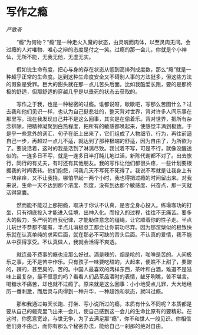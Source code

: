 # 写作之瘾

*严歌苓*

　　“瘾”为何物？“瘾”是一种走火入魔的状态，由灵魂而肉体，以至灵肉无间。会过瘾的人对唯物、唯心之辩的态度是付之一笑。过瘾的那一会儿，你就是个小神仙，无所不能，无我无他，无虚无实。

　　假如说生命有度，把心与身的存在状态从低到高排列成度数，那么“瘾”就是一种超乎正常的生命度。达到这种生命度安全又不碍别人事的方法挺多，但这些方法的假象是受罪。巨大的甜头就在那一点儿苦头后面。比如我酷爱长跑，要的是那终极的舒适，但那舒适的穿越几乎是以垂死的状态去获取的。

　　写作之于我，也是一种秘密的过瘾。谁都说呀，歇歇吧，写那么苦图什么？过去我和他们见识一样，也认为自己挺悲壮的，整天背对世界，背对许多人间乐事在那里写。现在我发现自己并不是这么回事，其实是在偷着乐。背对世界，把所有杂念排除，把精神凝聚到白热程度，把所有的敏感都唤起来，使感觉丰满到极致。于是乎一些意外的词汇、句子在纸上出来了，它们组成了人物细节、行为，再往前逼自己一步，再越过一点儿不适，就达到了那种极端的舒适，因为自由了，为所欲为了。要说活着，这时的我是活到了淋漓尽致。我试着不写，可是不行，就像没醒透似的。一连多日不写，就是一连多日半打盹儿地过活，新陈代谢都不对了。出去旅行，同行的有丈夫，有时还有其他朋友。我的写作让他们都很头疼，一些计划要根据我的时间表转。他们抱怨，问我几天不写死不死得了。我说不写就是让我身上有一块痒痒，又不让我挠。哪怕早起一两个小时，我也得把过瘾的时间留出来。对我来说，生命一天不达到那个浓度、烈度，没有到达那个敏感度、兴奋点，那一天就活得窝囊。

　　然而能不能过上那把瘾，取决于你认不认真，是否全身心投入。练瑜珈功的打坐，只有彻底投入才能进入佳境，出神入化。而投入的过程，往往不无痛苦。要多大的毅力，多严明的自我纪律，才能勒住意念的缰绳，让它顺着你的性子走。半点儿玩世不恭都不能有，半点儿消极怠工都会让你前功尽弃。因为那涅槃似的极致快乐就在认真单纯的求索后面，就在那必不可缺的苦头后面。不认真的爱情，我不能从中获得享受。不认真做人，我就会活得不爽透。

　　就连最不费事的瘾也没那么好过。酒是辣的，烟是呛的，咖啡是苦的。人间极乐之事，无不是苦中作乐。只有孩子一味要吃甜的，大起来，便瞧不上甜了，要酸的，辣的，甚至臭的，苦的。中国人最喜欢的两样东西，茶叶和白酒，难道不是滋味上最复杂，最不惬意的吗？看看人们品茶品酒时的表情，龇牙咧嘴，苦不堪言。喝糖水不痛苦，却也就不过瘾了。原来就是这么回事：小小地受点儿罪，大大地经历一番刺激，而后灵与肉得到一种升华，一种超饱和状态，就叫过瘾。

　　那和我通过每天长跑、打坐、写小说所过的瘾，本质有什么不同呢？本质都是要从自己的躯壳里飞出来一会儿，使自己感到这一会儿的生命比原有的要精彩。在这时，你愿意宽谅，与世无争，为了去满足那“瘾”，你不和世人一般见识。你相信他们身不由己，而你有那么个秘密办法，能给自己一刹那的绝对自由。